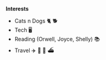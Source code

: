 **Interests** 

* Cats n Dogs 🐈 🐕 
* Tech 🖥️
* Reading (Orwell, Joyce, Shelly) 📚
* Travel ✈️ 🚗 🚆 ⛴️
